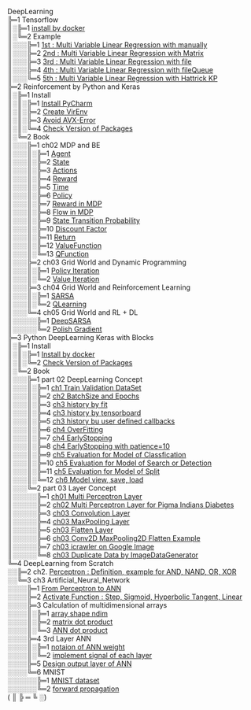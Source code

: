 DeepLearning  
╠═1 Tensorflow  
║░╠═1 [install by docker](01_Local_Tensorflow_Official_Docker/01_Install/01_by_Docker.md)  
║░╚═2 Example  
║░░░╠═1 [1st : Multi Variable Linear Regression with manually](01_Local_Tensorflow_Official_Docker/02_Workspace/01_1st_Example/01_Multi_Variable_Linear_Regression_with_manually.ipynb)  
║░░░╠═2 [2nd : Multi Variable Linear Regression with Matrix](01_Local_Tensorflow_Official_Docker/02_Workspace/02_2nd_Example/02_Multi_Variable_Linear_Regression_with_Matrix.ipynb)  
║░░░╠═3 [3rd : Multi Variable Linear Regression with file](01_Local_Tensorflow_Official_Docker/02_Workspace/03_3rd_Example/03_Multi_Variable_Linear_Regression_with_file.ipynb)  
║░░░╠═4 [4th : Multi Variable Linear Regression with fileQueue](01_Local_Tensorflow_Official_Docker/02_Workspace/04_4th_Example/04_Multi_Variable_Linear_Regression_with_fileQueue.ipynb)  
║░░░╚═5 [5th : Multi Variable Linear Regression with Hattrick KP](01_Local_Tensorflow_Official_Docker/02_Workspace/05_5th_Example/05_Multi_Variable_Linear_Regression_with_file_Hattrick_KP.ipynb)  
╠═2 Reinforcement by Python and Keras  
║░╠═1 Install  
║░║░╠═1 [Install PyCharm](02_SNU_ReInforcement_Learning/01_Install/01_Install_PyCharm.md)  
║░║░╠═2 [Create VirEnv](02_SNU_ReInforcement_Learning/01_Install/02_Create_VirEnv.md)  
║░║░╠═3 [Avoid AVX-Error](02_SNU_ReInforcement_Learning/01_Install/03_avoid_AVX-Error.md)  
║░║░╚═4 [Check Version of Packages](02_SNU_ReInforcement_Learning/01_Install/04_CheckVersionOfPackage.py)  
║░╚═2 Book  
║░░░╠═1 ch02 MDP and BE  
║░░░║░╠═1 [Agent](02_SNU_ReInforcement_Learning/02_RL_by_Python_and_Keras/02_ch02/01_MDP/01_Agent.md)  
║░░░║░╠═2 [State](02_SNU_ReInforcement_Learning/02_RL_by_Python_and_Keras/02_ch02/01_MDP/02_State.md)  
║░░░║░╠═3 [Actions](02_SNU_ReInforcement_Learning/02_RL_by_Python_and_Keras/02_ch02/01_MDP/03_Actions.md)  
║░░░║░╠═4 [Reward](02_SNU_ReInforcement_Learning/02_RL_by_Python_and_Keras/02_ch02/01_MDP/04_Reward.md)  
║░░░║░╠═5 [Time](02_SNU_ReInforcement_Learning/02_RL_by_Python_and_Keras/02_ch02/01_MDP/05_Time.md)  
║░░░║░╠═6 [Policy](02_SNU_ReInforcement_Learning/02_RL_by_Python_and_Keras/02_ch02/01_MDP/06_Policy.md)  
║░░░║░╠═7 [Reward in MDP](02_SNU_ReInforcement_Learning/02_RL_by_Python_and_Keras/02_ch02/01_MDP/07_Reward_in_MDP.md)  
║░░░║░╠═8 [Flow in MDP](02_SNU_ReInforcement_Learning/02_RL_by_Python_and_Keras/02_ch02/01_MDP/08_Flow_in_MDP.png)  
║░░░║░╠═9 [State Transition Probability](02_SNU_ReInforcement_Learning/02_RL_by_Python_and_Keras/02_ch02/01_MDP/09_State_Transition_Probability.md)  
║░░░║░╠═10 [Discount Factor](02_SNU_ReInforcement_Learning/02_RL_by_Python_and_Keras/02_ch02/01_MDP/10_Discount_Factor.md)  
║░░░║░╠═11 [Return](02_SNU_ReInforcement_Learning/02_RL_by_Python_and_Keras/02_ch02/01_MDP/11_Return.md)  
║░░░║░╠═12 [ValueFunction](02_SNU_ReInforcement_Learning/02_RL_by_Python_and_Keras/02_ch02/01_MDP/12_ValueFunction.md)  
║░░░║░╚═13 [QFunction](02_SNU_ReInforcement_Learning/02_RL_by_Python_and_Keras/02_ch02/01_MDP/13_QFunction.md)  
║░░░╠═2 ch03 Grid World and Dynamic Programming  
║░░░║░╠═1 [Policy Iteration](02_SNU_ReInforcement_Learning/02_RL_by_Python_and_Keras/03_ch03/01_grid_world/01_policy_iteration/policy_iteration.py)  
║░░░║░╚═2 [Value Iteration](02_SNU_ReInforcement_Learning/02_RL_by_Python_and_Keras/03_ch03/01_grid_world/02_value_iteration/value_iteration.py)  
║░░░╠═3 ch04 Grid World and Reinforcement Learning  
║░░░║░╠═1 [SARSA](02_SNU_ReInforcement_Learning/02_RL_by_Python_and_Keras/04_ch04/01_grid_world/01_SARSA/sarsa_agent.py)  
║░░░║░╚═2 [QLearning](02_SNU_ReInforcement_Learning/02_RL_by_Python_and_Keras/04_ch04/01_grid_world/02_QLearning/q_learning_agent.py)  
║░░░╚═4 ch05 Grid World and RL + DL  
║░░░░░╠═1 [DeepSARSA](02_SNU_ReInforcement_Learning/02_RL_by_Python_and_Keras/05_ch05/01_grid_world/01_Deep_SARSA/deep_sarsa_agent.py)  
║░░░░░╚═2 [Polish Gradient](02_SNU_ReInforcement_Learning/02_RL_by_Python_and_Keras/05_ch05/01_grid_world/02_Reinforcement_Learning/reinforce_agent.py)  
╠═3 Python DeepLearning Keras with Blocks  
║░╠═1 Install  
║░║░╠═1 [Install by docker](03_InSpace_Keras_Tutorial/01_Install_Keras/01_by_docker.md)  
║░║░╚═2 [Check Version of Packages](03_InSpace_Keras_Tutorial/01_Install_Keras/02_Check_Library_Version.ipynb)  
║░╚═2 Book  
║░░░╠═1 part 02 DeepLearning Concept  
║░░░║░╠═1 [ch1 Train Validation DataSet](03_InSpace_Keras_Tutorial/02/01/01_Train_Validate_Test_Set.ipynb)  
║░░░║░╠═2 [ch2 BatchSize and Epochs](03_InSpace_Keras_Tutorial/02/02/01_batch_size_epochs.ipynb)  
║░░░║░╠═3 [ch3 history by fit](03_InSpace_Keras_Tutorial/02/03/01_history_by_fit.ipynb)  
║░░░║░╠═4 [ch3 history by tensorboard](03_InSpace_Keras_Tutorial/02/03/02_history_by_tensorboard.ipynb)  
║░░░║░╠═5 [ch3 history bu user defined callbacks](03_InSpace_Keras_Tutorial/02/03/03_history_by_user_defined_callbacks.ipynb)  
║░░░║░╠═6 [ch4 OverFitting](03_InSpace_Keras_Tutorial/02/04/01_overfitting.ipynb)  
║░░░║░╠═7 [ch4 EarlyStopping](03_InSpace_Keras_Tutorial/02/04/02_early_stopping.ipynb)  
║░░░║░╠═8 [ch4 EarlyStopping with patience=10](03_InSpace_Keras_Tutorial/02/04/03_early_stopping_patience.ipynb)  
║░░░║░╠═9 [ch5 Evaluation for Model of Classfication](03_InSpace_Keras_Tutorial/02/05/01_eval_for_classification.ipynb)  
║░░░║░╠═10 [ch5 Evaluation for Model of Search or Detection](03_InSpace_Keras_Tutorial/02/05/02_eval_for_search.ipynb)  
║░░░║░╠═11 [ch5 Evaluation for Model of Split](03_InSpace_Keras_Tutorial/02/05/03_eval_for_split.ipynb)  
║░░░║░╚═12 [ch6 Model view, save, load](03_InSpace_Keras_Tutorial/02/06/01_MNIST.ipynb)  
║░░░╚═2 part 03 Layer Concept  
║░░░░░╠═1 [ch01 Multi Perceptron Layer](03_InSpace_Keras_Tutorial/03/01/01_Neuron_and_Perceptron.ipynb)  
║░░░░░╠═2 [ch02 Multi Perceptron Layer for Pigma Indians Diabetes](03_InSpace_Keras_Tutorial/03/02/01_perceptron-model-for-pigma-indians-diabetes.ipynb)  
║░░░░░╠═3 [ch03 Convolution Layer](03_InSpace_Keras_Tutorial/03/03/01_Convolution_Layer.ipynb)  
║░░░░░╠═4 [ch03 MaxPooling Layer](03_InSpace_Keras_Tutorial/03/03/02_MaxPooling_Layer.ipynb)  
║░░░░░╠═5 [ch03 Flatten Layer](03_InSpace_Keras_Tutorial/03/03/03_Flatten_Layer.ipynb)  
║░░░░░╠═6 [ch03 Conv2D MaxPooling2D Flatten Example](03_InSpace_Keras_Tutorial/03/03/04_Conv2D_MaxPooling2D_Flatten_Example.ipynb)  
║░░░░░╠═7 [ch03 icrawler on Google Image](03_InSpace_Keras_Tutorial/03/03/05_icrawler_on_Google_Image.ipynb)  
║░░░░░╚═8 [ch03 Duplicate Data by ImageDataGenerator](03_InSpace_Keras_Tutorial/03/03/06_Duplicate_with_ImageDataGenerator.ipynb)  
╚═4 DeepLearning from Scratch  
░░╠═2 ch2. [Perceptron : Definition, example for AND, NAND, OR, XOR](04_DeepLearning_from_Scratch/2_ch2/Perceptron.ipynb)  
░░╚═3 ch3 Artificial_Neural_Network  
░░░░╠═1 [From Perceptron to ANN](04_DeepLearning_from_Scratch/3_ch3/1_perceptron_to_ANN/01_from_Perceptron_to_Artificial_Neural_Network.ipynb)  
░░░░╠═2 [Activate Function : Step, Sigmoid, Hyperbolic Tangent, Linear](04_DeepLearning_from_Scratch/3_ch3/2/01_activate_function.ipynb)  
░░░░╠═3 Calculation of multidimensional arrays  
░░░░║░╠═1 [array shape ndim](04_DeepLearning_from_Scratch/3_ch3/3/01_multidimensional_arrays.ipynb)  
░░░░║░╠═2 [matrix dot product](04_DeepLearning_from_Scratch/3_ch3/3/02_matrix_dot_product.ipynb)  
░░░░║░╚═3 [ANN dot product](04_DeepLearning_from_Scratch/3_ch3/3/03_ANN_dot.ipynb)  
░░░░╠═4 3rd Layer ANN  
░░░░║░╠═1 [notaion of ANN weight](04_DeepLearning_from_Scratch/3_ch3/4_3rd_layer_ANN/1_notaion_of_ANN_weight.ipynb)  
░░░░║░╚═2 [implement signal of each layer](04_DeepLearning_from_Scratch/3_ch3/4_3rd_layer_ANN/2_implement_signal_of_each_layer.ipynb)  
░░░░╠═5 [Design output layer of ANN](04_DeepLearning_from_Scratch/3_ch3/5_Design_output_layer/01_design_output_layer.ipynb)  
░░░░╚═6 MNIST  
░░░░░░╠═1 [MNIST dataset](04_DeepLearning_from_Scratch/3_ch3/6_MNIST/1_MNIST_dataset.ipynb)  
░░░░░░╚═2 [forward propagation](04_DeepLearning_from_Scratch/3_ch3/6_MNIST/2_predict_with_ANN_forward_propagation.ipynb)  
( ║ ╠ ═ ╚ ░)  
